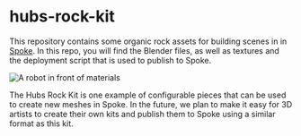 # hubs-rock-kit

This repository contains some organic rock assets for building scenes in in [Spoke](https://hubs.mozilla.com/spoke). In this repo, you will find the Blender files, as well as textures and the deployment script that is used to publish to Spoke. 

![A robot in front of materials](https://github.com/MozillaReality/hubs-rock-kit/blob/master/assets/RocksInBlender.PNG)

The Hubs Rock Kit is one example of configurable pieces that can be used to create new meshes in Spoke. In the future, we plan to make it easy for 3D artists to create their own kits and publish them to Spoke using a similar format as this kit.
